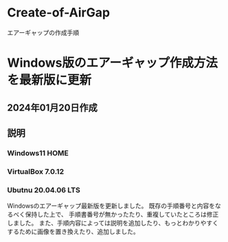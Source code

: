 # Create-of-AirGap
エアーギャップの作成手順
# Windows版のエアーギャップ作成方法を最新版に更新 #
## 2024年01月20日作成
## 説明
### Windows11 HOME ###
### VirtualBox 7.0.12
### Ubutnu 20.04.06 LTS
Windowsのエアーギャップ最新版を更新しました。
既存の手順番号と内容をなるべく保持した上で、
手順書番号が無かったたり、重複していたところは修正しました。
また、手順内容によっては説明を追加したり、もっとわかりやすくするために画像を置き換えたり、追加しました。

